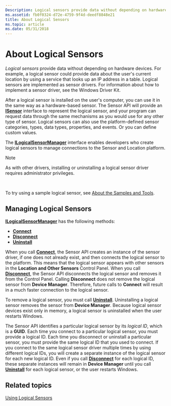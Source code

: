 ```yaml
---
Description: Logical sensors provide data without depending on hardware devices.
ms.assetid: fb0f0324-d72e-4759-9f4d-deedf8848e21
title: About Logical Sensors
ms.topic: article
ms.date: 05/31/2018
---
```


# About Logical Sensors

*Logical sensors* provide data without depending on hardware devices. For example, a logical sensor could provide data about the user's current location by using a service that looks up an IP address in a table. Logical sensors are implemented as sensor drivers. For information about how to implement a sensor driver, see the Windows Driver Kit.

After a logical sensor is installed on the user's computer, you can use it in the same way as a hardware-based sensor. The Sensor API will provide an [**ISensor**](/windows/desktop/api/sensorsapi/nn-sensorsapi-isensor) interface to represent the logical sensor, and your program can request data through the same mechanisms as you would use for any other type of sensor. Logical sensors can also use the platform-defined sensor categories, types, data types, properties, and events. Or you can define custom values.

The [**ILogicalSensorManager**](https://msdn.microsoft.com/library/Dd318934(v=VS.85).aspx) interface enables developers who create logical sensors to manage connections to the Sensor and Location platform.

> [!Note]  
> As with other drivers, installing or uninstalling a logical sensor driver requires administrator privileges.

 

To try using a sample logical sensor, see [About the Samples and Tools](about-the-samples.md).

## Managing Logical Sensors

[**ILogicalSensorManager**](https://msdn.microsoft.com/library/Dd318934(v=VS.85).aspx) has the following methods:

-   [**Connect**](https://msdn.microsoft.com/library/Dd374029(v=VS.85).aspx)
-   [**Disconnect**](https://msdn.microsoft.com/library/Dd374030(v=VS.85).aspx)
-   [**Uninstall**](https://msdn.microsoft.com/library/Dd374031(v=VS.85).aspx)

When you call [**Connect**](https://msdn.microsoft.com/library/Dd374029(v=VS.85).aspx), the Sensor API creates an instance of the sensor driver, if one does not already exist, and then connects the logical sensor to the platform. This means that the logical sensor appears with other sensors in the **Location and Other Sensors** Control Panel. When you call [**Disconnect**](https://msdn.microsoft.com/library/Dd374030(v=VS.85).aspx), the Sensor API disconnects the logical sensor and removes it from the Control Panel. Calling **Disconnect** does not remove the logical sensor from **Device Manager**. Therefore, future calls to **Connect** will result in a much faster connection to the logical sensor.

To remove a logical sensor, you must call [**Uninstall**](https://msdn.microsoft.com/library/Dd374031(v=VS.85).aspx). Uninstalling a logical sensor removes the sensor from **Device Manager**. Because logical sensor devices exist only in memory, a logical sensor is uninstalled when the user restarts Windows.

The Sensor API identifies a particular logical sensor by its *logical ID*, which is a **GUID**. Each time you connect to a particular logical sensor, you must provide a logical ID. Each time you disconnect or uninstall a particular sensor, you must provide the same logical ID that you used to connect. If you connect to the same logical sensor driver multiple times by using different logical IDs, you will create a separate instance of the logical sensor for each new logical ID. Even if you call [**Disconnect**](https://msdn.microsoft.com/library/Dd374030(v=VS.85).aspx) for each logical ID, these separate instances will remain in **Device Manager** until you call [**Uninstall**](https://msdn.microsoft.com/library/Dd374031(v=VS.85).aspx) for each logical sensor, or the user restarts Windows.

## Related topics

<dl> <dt>

[Using Logical Sensors](using-logical-sensors.md)
</dt> </dl>

 

 



